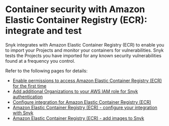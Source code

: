 # Container security with Amazon Elastic Container Registry (ECR): integrate and test

Snyk integrates with Amazon Elastic Container Registry (ECR) to enable you to import your Projects and monitor your containers for vulnerabilities. Snyk tests the Projects you have imported for any known security vulnerabilities found at a frequency you control.

Refer to the following pages for details:

* [Enable permissions to access Amazon Elastic Container Registry (ECR) for the first time](../../../integrations/snyk-container-integrations/container-security-with-amazon-elastic-container-registry-ecr-integrate-and-test/enable-snyk-permissions-to-access-amazon-elastic-container-registry-ecr-for-the-first-time.md)
* [Add additional Organizations to your AWS IAM role for Snyk authentication](add-additional-organizations-to-your-aws-iam-role-for-snyk-authentication.md)
* [Configure integration for Amazon Elastic Container Registry (ECR)](configure-integration-for-amazon-elastic-container-registry-ecr.md)
* [Amazon Elastic Container Registry (ECR) - configure your integration with Snyk](amazon-elastic-container-registry-ecr-configure-your-integration-with-snyk.md)
* [Amazon Elastic Container Registry (ECR) - add images to Snyk](amazon-elastic-container-registry-ecr-add-images-to-snyk.md)

